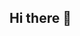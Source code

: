 ## Hi there 👋

<!--
**dev-anj/dev-anj** is a ✨ _special_ ✨ repository because its `README.md` (this file) appears on your GitHub profile.

# Hi, I’m Anjali!

🎓 Second-year **Computer Science** major with a **Statistical Science** minor at UC Santa Barbara  
🔭 Interested in machine learning, network analysis, and ethical implications of computing

I’m focused on applying my skills to solve real-world problems, especially in AI and data analysis.  
I’m driven by continuous learning and enjoy working on project-based challenges.  
Outside of academics, I like reading, thrifting, hiking, and running.

---

## 🛠 Tech Stack

- **Languages:** Python, C++, C#, SQL, JavaScript  
- **Frameworks & Tools:** React.js, Next.js, SwiftUI, ARKit, PyTorch, Scikit-learn, PostGIS, QGIS  
- **Other:** Git, Agile methodologies, Data Analysis, Machine Learning

---

## 📫 How to Reach Me

- Email: [devanjali97@gmail.com](mailto:devanjali97@gmail.com)  
- LinkedIn: [linkedin.com/in/anjalidev](https://linkedin.com/in/anjalidev)  
- GitHub: [github.com/dev-anj](https://github.com/dev-anj)  

